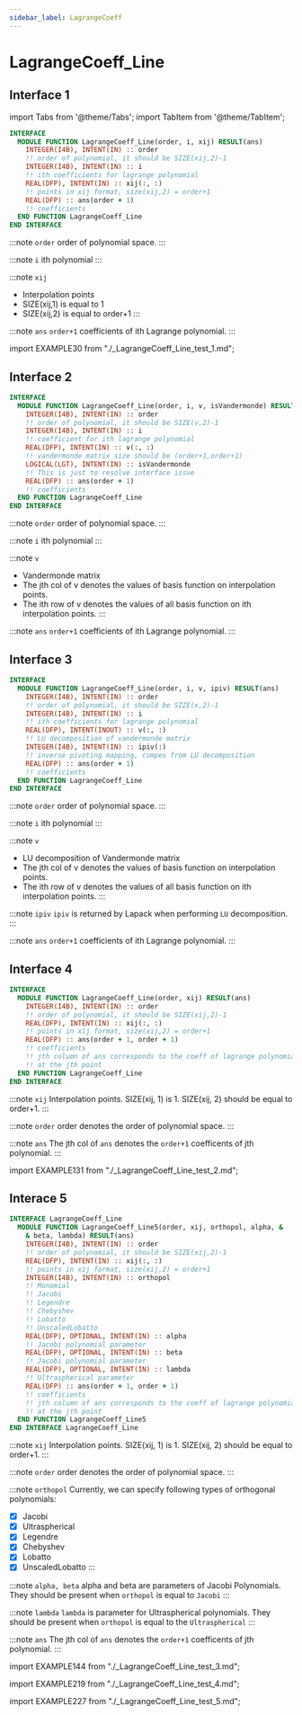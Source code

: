 ```yaml
---
sidebar_label: LagrangeCoeff
---
```


# LagrangeCoeff_Line

## Interface 1

import Tabs from '@theme/Tabs';
import TabItem from '@theme/TabItem';

<Tabs>
<TabItem value="interface" label="܀ Interface" default>

```fortran
INTERFACE
  MODULE FUNCTION LagrangeCoeff_Line(order, i, xij) RESULT(ans)
    INTEGER(I4B), INTENT(IN) :: order
    !! order of polynomial, it should be SIZE(xij,2)-1
    INTEGER(I4B), INTENT(IN) :: i
    !! ith coefficients for lagrange polynomial
    REAL(DFP), INTENT(IN) :: xij(:, :)
    !! points in xij format, size(xij,2) = order+1
    REAL(DFP) :: ans(order + 1)
    !! coefficients
  END FUNCTION LagrangeCoeff_Line
END INTERFACE
```

:::note `order`
order of polynomial space.
:::

:::note `i`
ith polynomial
:::

:::note `xij`

- Interpolation points
- SIZE(xij,1) is equal to 1
- SIZE(xij,2) is equal to order+1
  :::

:::note `ans`
`order+1` coefficients of ith Lagrange polynomial.
:::

</TabItem>

<TabItem value="example" label="️܀ See example">

import EXAMPLE30 from "./_LagrangeCoeff_Line_test_1.md";

<EXAMPLE30 />

</TabItem>

<TabItem value="close" label="↢ ">

</TabItem>
</Tabs>

## Interface 2

<Tabs>
<TabItem value="interface" label="܀ Interface" default>

```fortran
INTERFACE
  MODULE FUNCTION LagrangeCoeff_Line(order, i, v, isVandermonde) RESULT(ans)
    INTEGER(I4B), INTENT(IN) :: order
    !! order of polynomial, it should be SIZE(v,2)-1
    INTEGER(I4B), INTENT(IN) :: i
    !! coefficient for ith lagrange polynomial
    REAL(DFP), INTENT(IN) :: v(:, :)
    !! vandermonde matrix size should be (order+1,order+1)
    LOGICAL(LGT), INTENT(IN) :: isVandermonde
    !! This is just to resolve interface issue
    REAL(DFP) :: ans(order + 1)
    !! coefficients
  END FUNCTION LagrangeCoeff_Line
END INTERFACE
```

:::note `order`
order of polynomial space.
:::

:::note `i`
ith polynomial
:::

:::note `v`

- Vandermonde matrix
- The jth col of v denotes the values of basis function on interpolation points.
- The ith row of v denotes the values of all basis function on ith interpolation points.
  :::

:::note `ans`
`order+1` coefficients of ith Lagrange polynomial.
:::

</TabItem>

<TabItem value="example" label="️܀ See example">

</TabItem>

<TabItem value="close" label="↢ ">

</TabItem>
</Tabs>

## Interface 3

<Tabs>
<TabItem value="interface" label="܀ Interface" default>

```fortran
INTERFACE
  MODULE FUNCTION LagrangeCoeff_Line(order, i, v, ipiv) RESULT(ans)
    INTEGER(I4B), INTENT(IN) :: order
    !! order of polynomial, it should be SIZE(x,2)-1
    INTEGER(I4B), INTENT(IN) :: i
    !! ith coefficients for lagrange polynomial
    REAL(DFP), INTENT(INOUT) :: v(:, :)
    !! LU decomposition of vandermonde matrix
    INTEGER(I4B), INTENT(IN) :: ipiv(:)
    !! inverse pivoting mapping, compes from LU decomposition
    REAL(DFP) :: ans(order + 1)
    !! coefficients
  END FUNCTION LagrangeCoeff_Line
END INTERFACE
```

:::note `order`
order of polynomial space.
:::

:::note `i`
ith polynomial
:::

:::note `v`

- LU decomposition of Vandermonde matrix
- The jth col of v denotes the values of basis function on interpolation points.
- The ith row of v denotes the values of all basis function on ith interpolation points.
  :::

:::note `ipiv`
`ipiv` is returned by Lapack when performing `LU` decomposition.
:::

:::note `ans`
`order+1` coefficients of ith Lagrange polynomial.
:::

</TabItem>

<TabItem value="example" label="️܀ See example">

</TabItem>

<TabItem value="close" label="↢ ">

</TabItem>
</Tabs>

## Interface 4

<Tabs>
<TabItem value="interface" label="܀ Interface" default>

```fortran
INTERFACE
  MODULE FUNCTION LagrangeCoeff_Line(order, xij) RESULT(ans)
    INTEGER(I4B), INTENT(IN) :: order
    !! order of polynomial, it should be SIZE(xij,2)-1
    REAL(DFP), INTENT(IN) :: xij(:, :)
    !! points in xij format, size(xij,2) = order+1
    REAL(DFP) :: ans(order + 1, order + 1)
    !! coefficients
    !! jth column of ans corresponds to the coeff of lagrange polynomial
    !! at the jth point
  END FUNCTION LagrangeCoeff_Line
END INTERFACE
```

:::note `xij`
Interpolation points. SIZE(xij, 1) is 1. SIZE(xij, 2) should be equal to order+1.
:::

:::note `order`
order denotes the order of polynomial space.
:::

:::note `ans`
The jth col of `ans` denotes the `order+1` coefficents of jth polynomial.
:::

</TabItem>

<TabItem value="example" label="️܀ See example">

import EXAMPLE131 from "./_LagrangeCoeff_Line_test_2.md";

<EXAMPLE131 />

</TabItem>

<TabItem value="close" label="↢ ">

</TabItem>
</Tabs>

## Interace 5

<Tabs>
<TabItem value="interface" label="܀ Interface" default>

```fortran
INTERFACE LagrangeCoeff_Line
  MODULE FUNCTION LagrangeCoeff_Line5(order, xij, orthopol, alpha, &
    & beta, lambda) RESULT(ans)
    INTEGER(I4B), INTENT(IN) :: order
    !! order of polynomial, it should be SIZE(xij,2)-1
    REAL(DFP), INTENT(IN) :: xij(:, :)
    !! points in xij format, size(xij,2) = order+1
    INTEGER(I4B), INTENT(IN) :: orthopol
    !! Monomial
    !! Jacobi
    !! Legendre
    !! Chebyshev
    !! Lobatto
    !! UnscaledLobatto
    REAL(DFP), OPTIONAL, INTENT(IN) :: alpha
    !! Jacobi polynomial parameter
    REAL(DFP), OPTIONAL, INTENT(IN) :: beta
    !! Jacobi polynomial parameter
    REAL(DFP), OPTIONAL, INTENT(IN) :: lambda
    !! Ultraspherical parameter
    REAL(DFP) :: ans(order + 1, order + 1)
    !! coefficients
    !! jth column of ans corresponds to the coeff of lagrange polynomial
    !! at the jth point
  END FUNCTION LagrangeCoeff_Line5
END INTERFACE LagrangeCoeff_Line
```

:::note `xij`
Interpolation points. SIZE(xij, 1) is 1. SIZE(xij, 2) should be equal to order+1.
:::

:::note `order`
order denotes the order of polynomial space.
:::

:::note `orthopol`
Currently, we can specify following types of orthogonal polynomials:

- [x] Jacobi
- [x] Ultraspherical
- [x] Legendre
- [x] Chebyshev
- [x] Lobatto
- [x] UnscaledLobatto
      :::

:::note `alpha, beta`
alpha and beta are parameters of Jacobi Polynomials. They should be present when `orthopol` is equal to `Jacobi`
:::

:::note `lambda`
`lambda` is parameter for Ultraspherical polynomials. They should be present when `orthopol` is equal to the `Ultraspherical`
:::

:::note `ans`
The jth col of `ans` denotes the `order+1` coefficents of jth polynomial.
:::

</TabItem>

<TabItem value="example" label="️܀ See example">

import EXAMPLE144 from "./_LagrangeCoeff_Line_test_3.md";

<EXAMPLE144 />

</TabItem>

<TabItem value="example2" label="Example 2">

import EXAMPLE219 from "./_LagrangeCoeff_Line_test_4.md";

<EXAMPLE219 />

</TabItem>

<TabItem value="example3" label="Example 3">

import EXAMPLE227 from "./_LagrangeCoeff_Line_test_5.md";

<EXAMPLE227 />

</TabItem>

<TabItem value="close" label="↢ ">

</TabItem>
</Tabs>
